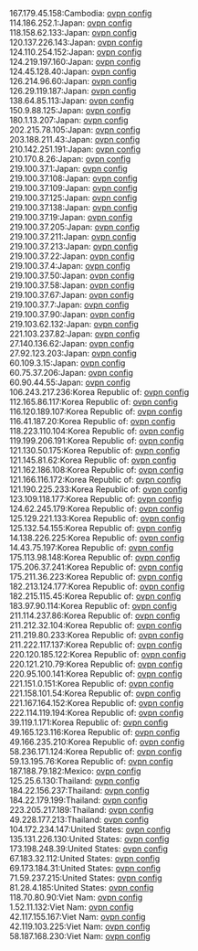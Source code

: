 167.179.45.158:Cambodia: [ovpn config](vpn/167_179_45_158.ovpn)  
114.186.252.1:Japan: [ovpn config](vpn/114_186_252_1.ovpn)  
118.158.62.133:Japan: [ovpn config](vpn/118_158_62_133.ovpn)  
120.137.226.143:Japan: [ovpn config](vpn/120_137_226_143.ovpn)  
124.110.254.152:Japan: [ovpn config](vpn/124_110_254_152.ovpn)  
124.219.197.160:Japan: [ovpn config](vpn/124_219_197_160.ovpn)  
124.45.128.40:Japan: [ovpn config](vpn/124_45_128_40.ovpn)  
126.214.96.60:Japan: [ovpn config](vpn/126_214_96_60.ovpn)  
126.29.119.187:Japan: [ovpn config](vpn/126_29_119_187.ovpn)  
138.64.85.113:Japan: [ovpn config](vpn/138_64_85_113.ovpn)  
150.9.88.125:Japan: [ovpn config](vpn/150_9_88_125.ovpn)  
180.1.13.207:Japan: [ovpn config](vpn/180_1_13_207.ovpn)  
202.215.78.105:Japan: [ovpn config](vpn/202_215_78_105.ovpn)  
203.188.211.43:Japan: [ovpn config](vpn/203_188_211_43.ovpn)  
210.142.251.191:Japan: [ovpn config](vpn/210_142_251_191.ovpn)  
210.170.8.26:Japan: [ovpn config](vpn/210_170_8_26.ovpn)  
219.100.37.1:Japan: [ovpn config](vpn/219_100_37_1.ovpn)  
219.100.37.108:Japan: [ovpn config](vpn/219_100_37_108.ovpn)  
219.100.37.109:Japan: [ovpn config](vpn/219_100_37_109.ovpn)  
219.100.37.125:Japan: [ovpn config](vpn/219_100_37_125.ovpn)  
219.100.37.138:Japan: [ovpn config](vpn/219_100_37_138.ovpn)  
219.100.37.19:Japan: [ovpn config](vpn/219_100_37_19.ovpn)  
219.100.37.205:Japan: [ovpn config](vpn/219_100_37_205.ovpn)  
219.100.37.211:Japan: [ovpn config](vpn/219_100_37_211.ovpn)  
219.100.37.213:Japan: [ovpn config](vpn/219_100_37_213.ovpn)  
219.100.37.22:Japan: [ovpn config](vpn/219_100_37_22.ovpn)  
219.100.37.4:Japan: [ovpn config](vpn/219_100_37_4.ovpn)  
219.100.37.50:Japan: [ovpn config](vpn/219_100_37_50.ovpn)  
219.100.37.58:Japan: [ovpn config](vpn/219_100_37_58.ovpn)  
219.100.37.67:Japan: [ovpn config](vpn/219_100_37_67.ovpn)  
219.100.37.7:Japan: [ovpn config](vpn/219_100_37_7.ovpn)  
219.100.37.90:Japan: [ovpn config](vpn/219_100_37_90.ovpn)  
219.103.62.132:Japan: [ovpn config](vpn/219_103_62_132.ovpn)  
221.103.237.82:Japan: [ovpn config](vpn/221_103_237_82.ovpn)  
27.140.136.62:Japan: [ovpn config](vpn/27_140_136_62.ovpn)  
27.92.123.203:Japan: [ovpn config](vpn/27_92_123_203.ovpn)  
60.109.3.15:Japan: [ovpn config](vpn/60_109_3_15.ovpn)  
60.75.37.206:Japan: [ovpn config](vpn/60_75_37_206.ovpn)  
60.90.44.55:Japan: [ovpn config](vpn/60_90_44_55.ovpn)  
106.243.217.236:Korea Republic of: [ovpn config](vpn/106_243_217_236.ovpn)  
112.165.86.117:Korea Republic of: [ovpn config](vpn/112_165_86_117.ovpn)  
116.120.189.107:Korea Republic of: [ovpn config](vpn/116_120_189_107.ovpn)  
116.41.187.20:Korea Republic of: [ovpn config](vpn/116_41_187_20.ovpn)  
118.223.110.104:Korea Republic of: [ovpn config](vpn/118_223_110_104.ovpn)  
119.199.206.191:Korea Republic of: [ovpn config](vpn/119_199_206_191.ovpn)  
121.130.50.175:Korea Republic of: [ovpn config](vpn/121_130_50_175.ovpn)  
121.145.81.62:Korea Republic of: [ovpn config](vpn/121_145_81_62.ovpn)  
121.162.186.108:Korea Republic of: [ovpn config](vpn/121_162_186_108.ovpn)  
121.166.116.172:Korea Republic of: [ovpn config](vpn/121_166_116_172.ovpn)  
121.190.225.233:Korea Republic of: [ovpn config](vpn/121_190_225_233.ovpn)  
123.109.118.177:Korea Republic of: [ovpn config](vpn/123_109_118_177.ovpn)  
124.62.245.179:Korea Republic of: [ovpn config](vpn/124_62_245_179.ovpn)  
125.129.221.133:Korea Republic of: [ovpn config](vpn/125_129_221_133.ovpn)  
125.132.54.155:Korea Republic of: [ovpn config](vpn/125_132_54_155.ovpn)  
14.138.226.225:Korea Republic of: [ovpn config](vpn/14_138_226_225.ovpn)  
14.43.75.197:Korea Republic of: [ovpn config](vpn/14_43_75_197.ovpn)  
175.113.98.148:Korea Republic of: [ovpn config](vpn/175_113_98_148.ovpn)  
175.206.37.241:Korea Republic of: [ovpn config](vpn/175_206_37_241.ovpn)  
175.211.36.223:Korea Republic of: [ovpn config](vpn/175_211_36_223.ovpn)  
182.213.124.177:Korea Republic of: [ovpn config](vpn/182_213_124_177.ovpn)  
182.215.115.45:Korea Republic of: [ovpn config](vpn/182_215_115_45.ovpn)  
183.97.90.114:Korea Republic of: [ovpn config](vpn/183_97_90_114.ovpn)  
211.114.237.86:Korea Republic of: [ovpn config](vpn/211_114_237_86.ovpn)  
211.212.32.104:Korea Republic of: [ovpn config](vpn/211_212_32_104.ovpn)  
211.219.80.233:Korea Republic of: [ovpn config](vpn/211_219_80_233.ovpn)  
211.222.117.137:Korea Republic of: [ovpn config](vpn/211_222_117_137.ovpn)  
220.120.185.122:Korea Republic of: [ovpn config](vpn/220_120_185_122.ovpn)  
220.121.210.79:Korea Republic of: [ovpn config](vpn/220_121_210_79.ovpn)  
220.95.100.141:Korea Republic of: [ovpn config](vpn/220_95_100_141.ovpn)  
221.151.0.151:Korea Republic of: [ovpn config](vpn/221_151_0_151.ovpn)  
221.158.101.54:Korea Republic of: [ovpn config](vpn/221_158_101_54.ovpn)  
221.167.164.152:Korea Republic of: [ovpn config](vpn/221_167_164_152.ovpn)  
222.114.119.194:Korea Republic of: [ovpn config](vpn/222_114_119_194.ovpn)  
39.119.1.171:Korea Republic of: [ovpn config](vpn/39_119_1_171.ovpn)  
49.165.123.116:Korea Republic of: [ovpn config](vpn/49_165_123_116.ovpn)  
49.166.235.210:Korea Republic of: [ovpn config](vpn/49_166_235_210.ovpn)  
58.236.171.124:Korea Republic of: [ovpn config](vpn/58_236_171_124.ovpn)  
59.13.195.76:Korea Republic of: [ovpn config](vpn/59_13_195_76.ovpn)  
187.188.79.182:Mexico: [ovpn config](vpn/187_188_79_182.ovpn)  
125.25.6.130:Thailand: [ovpn config](vpn/125_25_6_130.ovpn)  
184.22.156.237:Thailand: [ovpn config](vpn/184_22_156_237.ovpn)  
184.22.179.199:Thailand: [ovpn config](vpn/184_22_179_199.ovpn)  
223.205.217.189:Thailand: [ovpn config](vpn/223_205_217_189.ovpn)  
49.228.177.213:Thailand: [ovpn config](vpn/49_228_177_213.ovpn)  
104.172.234.147:United States: [ovpn config](vpn/104_172_234_147.ovpn)  
135.131.226.130:United States: [ovpn config](vpn/135_131_226_130.ovpn)  
173.198.248.39:United States: [ovpn config](vpn/173_198_248_39.ovpn)  
67.183.32.112:United States: [ovpn config](vpn/67_183_32_112.ovpn)  
69.173.184.31:United States: [ovpn config](vpn/69_173_184_31.ovpn)  
71.59.237.215:United States: [ovpn config](vpn/71_59_237_215.ovpn)  
81.28.4.185:United States: [ovpn config](vpn/81_28_4_185.ovpn)  
118.70.80.90:Viet Nam: [ovpn config](vpn/118_70_80_90.ovpn)  
1.52.11.132:Viet Nam: [ovpn config](vpn/1_52_11_132.ovpn)  
42.117.155.167:Viet Nam: [ovpn config](vpn/42_117_155_167.ovpn)  
42.119.103.225:Viet Nam: [ovpn config](vpn/42_119_103_225.ovpn)  
58.187.168.230:Viet Nam: [ovpn config](vpn/58_187_168_230.ovpn)  

